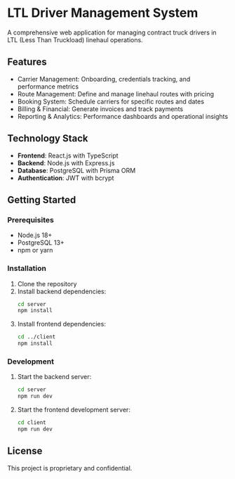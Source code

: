 # LTL Driver Management System

A comprehensive web application for managing contract truck drivers in LTL (Less Than Truckload) linehaul operations.

## Features

- Carrier Management: Onboarding, credentials tracking, and performance metrics
- Route Management: Define and manage linehaul routes with pricing
- Booking System: Schedule carriers for specific routes and dates
- Billing & Financial: Generate invoices and track payments
- Reporting & Analytics: Performance dashboards and operational insights

## Technology Stack

- **Frontend**: React.js with TypeScript
- **Backend**: Node.js with Express.js
- **Database**: PostgreSQL with Prisma ORM
- **Authentication**: JWT with bcrypt

## Getting Started

### Prerequisites

- Node.js 18+
- PostgreSQL 13+
- npm or yarn

### Installation

1. Clone the repository
2. Install backend dependencies:
   ```bash
   cd server
   npm install
   ```
3. Install frontend dependencies:
   ```bash
   cd ../client
   npm install
   ```

### Development

1. Start the backend server:
   ```bash
   cd server
   npm run dev
   ```
2. Start the frontend development server:
   ```bash
   cd client
   npm run dev
   ```

## License

This project is proprietary and confidential.